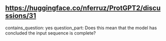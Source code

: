 ## https://huggingface.co/nferruz/ProtGPT2/discussions/31

contains_question: yes
question_part: Does this mean that the model has concluded the input sequence is complete?